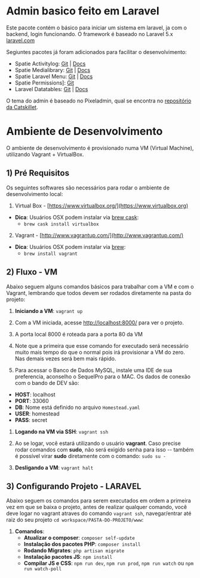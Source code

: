 # Admin basico feito em Laravel

Este pacote contém o básico para iniciar um sistema em laravel, ja com o backend, login funcionando.
O framework é baseado no Laravel 5.x  [laravel.com](http://laravel.com)

Segiuntes pacotes já foram adicionados para facilitar o desenvolvimento:

- Spatie Activitylog: [Git](https://github.com/spatie/laravel-activitylog) | [Docs](https://docs.spatie.be/laravel-activitylog/v3/introduction)
- Spatie Medialibrary: [Git](https://github.com/spatie/laravel-medialibrary) | [Docs](https://docs.spatie.be/laravel-medialibrary/v7/introduction)
- Spatie Laravel Menu: [Git](https://github.com/spatie/menu) | [Docs](https://docs.spatie.be/menu/v2/introduction)
- Spatie Permissions]: [Git](https://github.com/spatie/laravel-permission)
- Laravel Datatables: [Git](https://github.com/yajra/laravel-datatables) | [Docs](http://yajrabox.com/docs/laravel-datatables/master)

O tema do admin é baseado no Pixeladmin, qual se encontra no [repositório da Catskillet](http://git.catskillet.com/Catskillet/pixel-admin-catskillet). 

# Ambiente de Desenvolvimento

O ambiente de desenvolvimento é provisionado numa VM (Virtual Machine),
utilizando Vagrant + VirtualBox.

## 1) Pré Requisitos

Os seguintes softwares são necessários para rodar o ambiente de desenvolvimento
local:

 1. Virtual Box - [https://www.virtualbox.org/](https://www.virtualbox.org)
  - **Dica**: Usuários OSX podem instalar via [brew cask](https://github.com/caskroom/homebrew-cask):
    - `brew cask install virtualbox`

 2. Vagrant - [http://www.vagrantup.com/](http://www.vagrantup.com/)
  - **Dica**: Usuários OSX podem instalar via [brew](http://brew.sh/):
    - `brew install vagrant`

## 2) Fluxo - VM

Abaixo seguem alguns comandos básicos para trabalhar com a VM e com o Vagrant,
lembrando que todos devem ser rodados diretamente na pasta do projeto:

 1. **Iniciando a VM**: `vagrant up`
  1. Com a VM iniciada, acesse [http://localhost:8000/](http://localhost:8000/)
  para ver o projeto.
  1. A porta local 8000 é roteada para a porta 80 da VM
  1. Note que a primeira que esse comando for executado será necessário muito
  mais tempo do que o normal pois irá provisionar a VM do zero. Nas demais
  vezes será bem mais rápido.

 1. Para acessar o Banco de Dados MySQL, instale uma IDE de sua preferencia, aconselho o SequelPro para o MAC.
    Os dados de conexão com o bando de DEV são:
   - **HOST**: localhost
   - **PORT**: 33060
   - **DB**: Nome está definido no arquivo `Homestead.yaml`
   - **USER**: homestead
   - **PASS**: secret

 1. **Logando na VM via SSH**: `vagrant ssh`
  1. Ao se logar, você estará utilizando o usuário **vagrant**. Caso precise rodar
  comandos com **sudo**, não será exigido senha para isso -- também é possível virar **sudo**
  diretamente com o comando: `sudo su -`

 1. **Desligando a VM**: `vagrant halt`

## 3) Configurando Projeto - LARAVEL

Abaixo seguem os comandos para serem executados em ordem a primeira vez em que se baixa o projeto,
antes de realizar qualquer comando, você deve logar no vagrant atraves do comando `vagrant ssh`, navegar/entrar até raiz do seu projeto `cd workspace/PASTA-DO-PROJETO/www`:

 1. **Comandos**:
    - **Atualizar o composer**: `composer self-update`
    - **Instalação dos pacotes PHP**: `composer install`
    - **Rodando Migrates**: `php artisan migrate`
    - **Instalação pacotes JS**: `npm install`
    - **Compilar JS e CSS**: `npm run dev`, `npm run prod`, `npm run watch` ou `npm run watch-poll`
